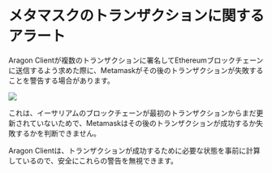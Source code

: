 # メタマスクのトランザクションに関するアラート

Aragon Clientが複数のトランザクションに署名してEthereumブロックチェーンに送信するよう求めた際に、Metamaskがその後のトランザクションが失敗することを警告する場合があります。

![](https://d33v4339jhl8k0.cloudfront.net/docs/assets/5c98a4fe0428633d2cf3fcf7/images/5e31cc5804286364bc949451/file-vZiPEIBtx3.png)

これは、イーサリアムのブロックチェーンが最初のトランザクションからまだ更新されていないためで、Metamaskはその後のトランザクションが成功するか失敗するかを判断できません。&#x20;

Aragon Clientは、トランザクションが成功するために必要な状態を事前に計算しているので、安全にこれらの警告を無視できます。
